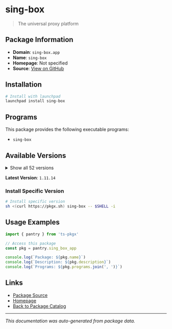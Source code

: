 # sing-box

> The universal proxy platform

## Package Information

- **Domain**: `sing-box.app`
- **Name**: `sing-box`
- **Homepage**: Not specified
- **Source**: [View on GitHub](https://github.com/pkgxdev/pantry/tree/main/projects/sing-box.app/package.yml)

## Installation

```bash
# Install with launchpad
launchpad install sing-box
```

## Programs

This package provides the following executable programs:

- `sing-box`

## Available Versions

<details>
<summary>Show all 52 versions</summary>

- `1.11.14`, `1.11.13`, `1.11.12`, `1.11.11`, `1.11.10`
- `1.11.9`, `1.11.8`, `1.11.7`, `1.11.6`, `1.11.5`
- `1.11.4`, `1.11.3`, `1.11.2`, `1.11.1`, `1.11.0`
- `1.10.7`, `1.10.6`, `1.10.5`, `1.10.4`, `1.10.3`
- `1.10.2`, `1.10.1`, `1.10.0`, `1.9.7`, `1.9.6`
- `1.9.5`, `1.9.4`, `1.9.3`, `1.9.2`, `1.9.1`
- `1.9.0`, `1.8.14`, `1.8.13`, `1.8.12`, `1.8.11`
- `1.8.10`, `1.8.9`, `1.8.8`, `1.8.7`, `1.8.6`
- `1.8.5`, `1.8.4`, `1.8.2`, `1.8.1`, `1.8.0`
- `1.7.8`, `1.7.7`, `1.7.6`, `1.7.5`, `1.7.4`
- `1.7.3`, `1.7.2`

</details>

**Latest Version**: `1.11.14`

### Install Specific Version

```bash
# Install specific version
sh <(curl https://pkgx.sh) sing-box -- $SHELL -i
```

## Usage Examples

```typescript
import { pantry } from 'ts-pkgx'

// Access this package
const pkg = pantry.sing_box_app

console.log(`Package: ${pkg.name}`)
console.log(`Description: ${pkg.description}`)
console.log(`Programs: ${pkg.programs.join(', ')}`)
```

## Links

- [Package Source](https://github.com/pkgxdev/pantry/tree/main/projects/sing-box.app/package.yml)
- [Homepage](#)
- [Back to Package Catalog](../package-catalog.md)

---

*This documentation was auto-generated from package data.*
